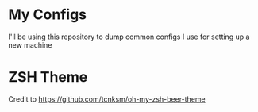# My Configs
I'll be using this repository to dump common configs I use for setting up a new machine

# ZSH Theme
Credit to https://github.com/tcnksm/oh-my-zsh-beer-theme
